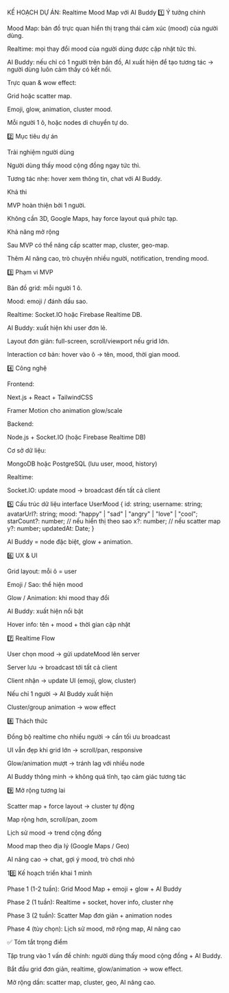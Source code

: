 KẾ HOẠCH DỰ ÁN: Realtime Mood Map với AI Buddy
1️⃣ Ý tưởng chính

Mood Map: bản đồ trực quan hiển thị trạng thái cảm xúc (mood) của người dùng.

Realtime: mọi thay đổi mood của người dùng được cập nhật tức thì.

AI Buddy: nếu chỉ có 1 người trên bản đồ, AI xuất hiện để tạo tương tác → người dùng luôn cảm thấy có kết nối.

Trực quan & wow effect:

Grid hoặc scatter map.

Emoji, glow, animation, cluster mood.

Mỗi người 1 ô, hoặc nodes di chuyển tự do.

2️⃣ Mục tiêu dự án

Trải nghiệm người dùng

Người dùng thấy mood cộng đồng ngay tức thì.

Tương tác nhẹ: hover xem thông tin, chat với AI Buddy.

Khả thi

MVP hoàn thiện bởi 1 người.

Không cần 3D, Google Maps, hay force layout quá phức tạp.

Khả năng mở rộng

Sau MVP có thể nâng cấp scatter map, cluster, geo-map.

Thêm AI nâng cao, trò chuyện nhiều người, notification, trending mood.

3️⃣ Phạm vi MVP

Bản đồ grid: mỗi người 1 ô.

Mood: emoji / đánh dấu sao.

Realtime: Socket.IO hoặc Firebase Realtime DB.

AI Buddy: xuất hiện khi user đơn lẻ.

Layout đơn giản: full-screen, scroll/viewport nếu grid lớn.

Interaction cơ bản: hover vào ô → tên, mood, thời gian mood.

4️⃣ Công nghệ

Frontend:

Next.js + React + TailwindCSS

Framer Motion cho animation glow/scale

Backend:

Node.js + Socket.IO (hoặc Firebase Realtime DB)

Cơ sở dữ liệu:

MongoDB hoặc PostgreSQL (lưu user, mood, history)

Realtime:

Socket.IO: update mood → broadcast đến tất cả client

5️⃣ Cấu trúc dữ liệu
interface UserMood {
  id: string;
  username: string;
  avatarUrl?: string;
  mood: "happy" | "sad" | "angry" | "love" | "cool";
  starCount?: number; // nếu hiển thị theo sao
  x?: number; // nếu scatter map
  y?: number;
  updatedAt: Date;
}


AI Buddy = node đặc biệt, glow + animation.

6️⃣ UX & UI

Grid layout: mỗi ô = user

Emoji / Sao: thể hiện mood

Glow / Animation: khi mood thay đổi

AI Buddy: xuất hiện nổi bật

Hover info: tên + mood + thời gian cập nhật

7️⃣ Realtime Flow

User chọn mood → gửi updateMood lên server

Server lưu → broadcast tới tất cả client

Client nhận → update UI (emoji, glow, cluster)

Nếu chỉ 1 người → AI Buddy xuất hiện

Cluster/group animation → wow effect

8️⃣ Thách thức

Đồng bộ realtime cho nhiều người → cần tối ưu broadcast

UI vẫn đẹp khi grid lớn → scroll/pan, responsive

Glow/animation mượt → tránh lag với nhiều node

AI Buddy thông minh → không quá tĩnh, tạo cảm giác tương tác

9️⃣ Mở rộng tương lai

Scatter map + force layout → cluster tự động

Map rộng hơn, scroll/pan, zoom

Lịch sử mood → trend cộng đồng

Mood map theo địa lý (Google Maps / Geo)

AI nâng cao → chat, gợi ý mood, trò chơi nhỏ

10️⃣ Kế hoạch triển khai 1 mình

Phase 1 (1-2 tuần): Grid Mood Map + emoji + glow + AI Buddy

Phase 2 (1 tuần): Realtime + socket, hover info, cluster nhẹ

Phase 3 (2 tuần): Scatter Map đơn giản + animation nodes

Phase 4 (tùy chọn): Lịch sử mood, mở rộng map, AI nâng cao

✅ Tóm tắt trọng điểm

Tập trung vào 1 vấn đề chính: người dùng thấy mood cộng đồng + AI Buddy.

Bắt đầu grid đơn giản, realtime, glow/animation → wow effect.

Mở rộng dần: scatter map, cluster, geo, AI nâng cao.